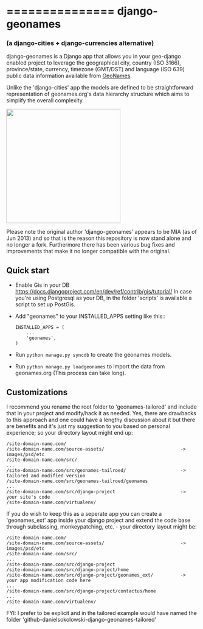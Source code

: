 ===============
django-geonames 
===============

### (a django-cities + django-currencies alternative) ###

django-geonames is a Django app that allows you in your geo-django enabled project to leverage the geographical city, 
country (ISO 3166), province/state, currency, timezone (GMT/DST) and language (ISO 639) public data information 
available from [GeoNames](http://www.geonames.org). 

Unlike the 'django-cities' app the models are defined to be straightforward representation of geonames.org's data 
hierarchy structure which aims to simplify the overall complexity. 

<img style='margin-left: auto; margin-right: auto' height=300 
src="https://raw.github.com/danielsokolowski/django-geonames/master/geonames-model-graph.png"> 

Please note the original author 'django-geonames' appears to be MIA (as of Jun 2013) and so that is the reason this 
repository is now stand alone and no longer a fork. Furthermore there has been various bug fixes and improvements 
that make it no longer compatible with the original. 

Quick start
-----------

* Enable Gis in your DB https://docs.djangoproject.com/en/dev/ref/contrib/gis/tutorial/
    In case you're using Postgresql as your DB, in the folder 'scripts' is available a script to set up PostGis.

* Add "geonames" to your INSTALLED_APPS setting like this::

      INSTALLED_APPS = (
          ...
          'geonames',
      )

* Run `python manage.py syncdb` to create the geonames models.

* Run `python manage.py loadgeonames` to import the data from geonames.org (This process can take long).

Customizations
--------------

I recommend you rename the root folder to 'geonames-tailored' and include that in your project and modify/hack it
as needed. Yes, there are drawbacks to this approach and one could have a lengthy discussion about it but there
are benefits and it's just my suggestion to you based on personal experience; so your directory layout might end up:

	/site-domain-name.com/
	/site-domain-name.com/source-assets/							-> images/psd/etc
	/site-domain-name.com/src/
	...
	/site-domain-name.com/src/geonames-tailroed/ 					-> tailored and modified version
	/site-domain-name.com/src/geonames-tailroed/geonames 
	...
	/site-domain-name.com/src/django-project						-> your site's code
	/site-domain-name.com/virtualenv/	

If you do wish to keep this as a seperate app you can create a 'geonames_ext' app inside your django project and
extend the code base through subclassing, monkeypatching, etc. - your directory layout might be:

	/site-domain-name.com/
	/site-domain-name.com/source-assets/							-> images/psd/etc
	/site-domain-name.com/src/
	...
	/site-domain-name.com/src/django-project						
	/site-domain-name.com/src/django-project/home				
	/site-domain-name.com/src/django-project/geonames_ext/			-> your app modification code here
	...
	/site-domain-name.com/src/django-project/contactus/home
	...
	/site-domain-name.com/virtualenv/

FYI: I prefer to be explicit and in the tailored example would have named the folder 
	 'github-danielsokolowski-django-geonames-tailored' 
 
